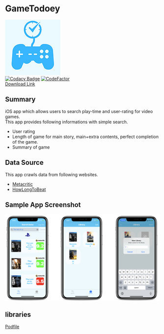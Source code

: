 # GameTodoey
![alt text](https://github.com/JaeguKim/GameTodoey/blob/master/GameTodoey/Assets.xcassets/AppIcon.appiconset/180.png?raw=true)    
[![Codacy Badge](https://api.codacy.com/project/badge/Grade/4e84b6c58ac647348d13d078b67e7458)](https://app.codacy.com/manual/JaeguKim/GameTodoey?utm_source=github.com&utm_medium=referral&utm_content=JaeguKim/GameTodoey&utm_campaign=Badge_Grade_Dashboard)
[![CodeFactor](https://www.codefactor.io/repository/github/jaegukim/gametodoey/badge)](https://www.codefactor.io/repository/github/jaegukim/gametodoey)  
[Download Link](https://apps.apple.com/kr/app/gametodoey/id1507663102?l=en)  
  
## Summary  
iOS app which allows users to search play-time and user-rating for video games.  
This app provides following informations with simple search.  
* User rating  
* Length of game for main story, main+extra contents, perfect completion of the game.  
* Summary of game  
   
## Data Source  
This app crawls data from following websites. 
* [Metacritic](https://www.metacritic.com/)
* [HowLongToBeat](https://howlongtobeat.com/)  
  
## Sample App Screenshot  
![image](img/1.png)  
  
## libraries  
[Podfile](https://github.com/JaeguKim/GameTodoey/blob/master/Podfile)  

